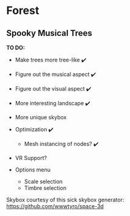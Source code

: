 # Forest

## Spooky Musical Trees

**TO DO:**

- Make trees more tree-like ✔️
- Figure out the musical aspect ✔️
- Figure out the visual aspect ✔️
- More interesting landscape ✔️
- More unique skybox
- Optimization ✔️
  - Mesh instancing of nodes? ✔️
- VR Support?
- Options menu

  - Scale selection
  - Timbre selection

Skybox courtesy of this sick skybox generator: https://github.com/wwwtyro/space-3d
